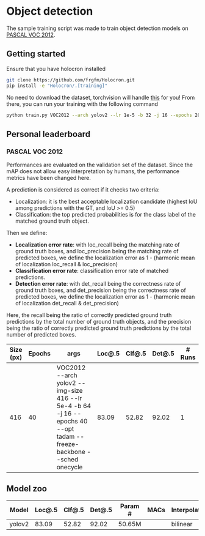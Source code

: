 # Object detection

The sample training script was made to train object detection models on [PASCAL VOC 2012](http://host.robots.ox.ac.uk/pascal/VOC/voc2012/).

## Getting started

Ensure that you have holocron installed

```bash
git clone https://github.com/frgfm/Holocron.git
pip install -e "Holocron/.[training]"
```

No need to download the dataset, torchvision will handle [this](https://pytorch.org/docs/stable/torchvision/datasets.html#torchvision.datasets.VOCDetection) for you! From there, you can run your training with the following command

```bash
python train.py VOC2012 --arch yolov2 --lr 1e-5 -b 32 -j 16 --epochs 20 --opt radam --sched onecycle
```



## Personal leaderboard

### PASCAL VOC 2012

Performances are evaluated on the validation set of the dataset. Since the mAP does not allow easy interpretation by humans, the performance metrics have been changed here. 

A prediction is considered as correct if it checks two criteria:

- Localization: it is the best acceptable localization candidate (highest IoU among predictions with the GT, and IoU >= 0.5)
- Classification: the top predicted probabilities is for the class label of the matched ground truth object.

Then we define:

- **Localization error rate**: with loc_recall being the matching rate of ground truth boxes, and loc_precision being the matching rate of predicted boxes, we define the localization error as 1 - (harmonic mean of localization loc_recall & loc_precision)
- **Classification error rate**: classification error rate of matched predictions.
- **Detection error rate**: with det_recall being the correctness rate of ground truth boxes, and det_precision being the correctness rate of predicted boxes, we define the localization error as 1 - (harmonic mean of localization det_recall & det_precision)

Here, the recall being the ratio of correctly predicted ground truth predictions by the total number of ground truth objects, and the precision being the ratio of correctly predicted ground truth predictions by the total number of predicted boxes.

| Size (px) | Epochs | args                                                         | Loc@.5 | Clf@.5 | Det@.5 | # Runs |
| --------- | ------ | ------------------------------------------------------------ | ------ | ------ | ------ | ------ |
| 416       | 40     | VOC2012 --arch yolov2 --img-size 416 --lr 5e-4 -b 64 -j 16 --epochs 40 --opt tadam --freeze-backbone --sched onecycle | 83.09  | 52.82  | 92.02  | 1      |



## Model zoo

| Model  | Loc@.5 | Clf@.5 | Det@.5 | Param # | MACs | Interpolation | Image size |
| ------ | ------ | ------ | ------ | ------- | ---- | ------------- | ---------- |
| yolov2 | 83.09  | 52.82  | 92.02  | 50.65M  |      | bilinear      | 416        |

